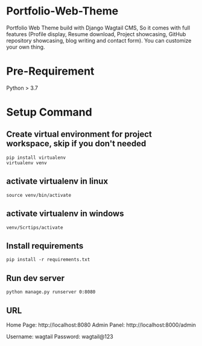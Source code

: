 # Portfolio-Web-Theme
Portfolio Web Theme build with Django Wagtail CMS, So it comes with full features (Profile display, Resume download, Project showcasing, GitHub repository showcasing, blog writing and contact form). You can customize your own thing.

# Pre-Requirement
Python > 3.7

# Setup Command
## Create virtual environment for project workspace, skip if you don't needed
```
pip install virtualenv
virtualenv venv
```
## activate virtualenv in linux
```
source venv/bin/activate
```
## activate virtualenv in windows
```
venv/Scrtips/activate
```
## Install requirements
```
pip install -r requirements.txt
```
## Run dev server
```
python manage.py runserver 0:8080
```
## URL
Home Page: http://localhost:8080
Admin Panel: http://localhost:8000/admin

Username: wagtail
Password: wagtail@123
